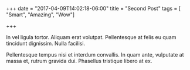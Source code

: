 +++
date = "2017-04-09T14:02:18-06:00"
title = "Second Post"
tags = [ "Smart", "Amazing", "Wow"]

+++

In vel ligula tortor. Aliquam erat volutpat.
Pellentesque at felis eu quam tincidunt dignissim.
Nulla facilisi.

Pellentesque tempus nisi et interdum convallis.
In quam ante, vulputate at massa et, rutrum
gravida dui. Phasellus tristique libero at ex.